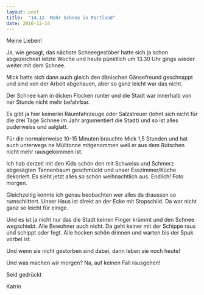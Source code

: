 ```yaml
---
layout: post
title:  "14.12. Mehr Schnee in Portland"
date: 2016-12-14
---
```

Meine Lieben!


Ja, wie gesagt, das nächste Schneegestöber hatte sich ja schon abgezeichnet letzte Woche und heute pünktlich um 13.30 Uhr gings wieder weiter mit dem Schnee.



Mick hatte sich dann auch gleich den dänischen Gänsefreund geschnappt und sind von der Arbeit abgehauen, aber so ganz leicht war das nicht.



Der Schnee kam in dicken Flocken runter und die Stadt war innerhalb von ner Stunde nicht mehr befahrbar.



Es gibt ja hier keinerlei Räumfahrzeuge oder Salzstreuer (lohnt sich nicht für die drei Tage Schnee im Jahr argumentiert die Stadt) und so ist alles puderweiss und aalglatt.



Für die normalerweise 10-15 Minuten brauchte Mick 1,5 Stunden und hat auch unterwegs ne Mülltonne mitgenommen weil er aus dem Rutschen nicht mehr rausgekommen ist.



Ich hab derzeit mit den Kids schön den mit Schweiss und Schmerz abgesägten Tannenbaum geschmückt und unser Esszimmer/Küche dekoriert. Es sieht jetzt alles so schön weihnachtlich aus. Endlich! Foto morgen.



Gleichzeitig konnte ich genau beobachten wer alles da draussen so rumschlittert. Unser Haus ist direkt an der Ecke mit Stopschild. Da war nicht ganz so leicht für einige.



Und es ist ja nicht nur das die Stadt keinen Finger krümmt und den Schnee wegschiebt. Alle Bewohner auch nicht. Da geht keiner mit der Schippe raus und schippt oder fegt. Alle hocken schön drinnen und warten bis der Spuk vorbei ist.



Und wenn sie nicht gestorben sind dabei, dann leben sie noch heute!



Und was machen wir morgen? Na, auf keinen Fall rausgehen!



Seid gedrückt



Katrin













